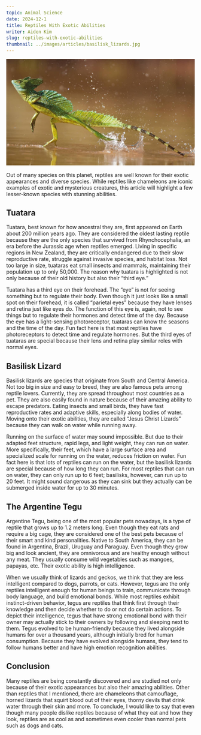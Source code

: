 ```yaml
---
topic: Animal Science
date: 2024-12-1
title: Reptiles With Exotic Abilities
writer: Aiden Kim
slug: reptiles-with-exotic-abilities
thumbnail: ../images/articles/basilisk_lizards.jpg
---
```

![](../images/articles/basilisk_lizards.jpg)

Out of many species on this planet, reptiles are well known for their exotic appearances and diverse species. While reptiles like chameleons are iconic examples of exotic and mysterious creatures, this article will highlight a few lesser-known species with stunning abilities.

## Tuatara
Tuatara, best known for how ancestral they are, first appeared on Earth about 200 million years ago. They are considered the oldest lasting reptile because they are the only species that survived from Rhynchocephalia, an era before the Jurassic age when reptiles emerged. Living in specific regions in New Zealand, they are critically endangered due to their slow reproductive rate, struggle against invasive species, and habitat loss. Not too large in size, tuataras eat small insects and mammals, maintaining their population up to only 50,000. The reason why tuatara is highlighted is not only because of their old history but also their “third eye.”

Tuatara has a third eye on their forehead. The “eye” is not for seeing something but to regulate their body. Even though it just looks like a small spot on their forehead, it is called “parietal eyes” because they have lenses and retina just like eyes do. The function of this eye is, again, not to see things but to regulate their hormones and detect time of the day. Because the eye has a light-sensing photoreceptor, tuataras can know the seasons and the time of the day. Fun fact here is that most reptiles have photoreceptors to detect time and regulate hormones. But the third eyes of tuataras are special because their lens and retina play similar roles with normal eyes.

## Basilisk Lizard
Basilisk lizards are species that originate from South and Central America. Not too big in size and easy to breed, they are also famous pets among reptile lovers. Currently, they are spread throughout most countries as a pet. They are also easily found in nature because of their amazing ability to escape predators. Eating insects and small birds, they have fast reproductive rates and adaptive skills, especially along bodies of water. Moving onto their exotic abilities, they are called “Jesus Christ Lizards” because they can walk on water while running away.

Running on the surface of water may sound impossible. But due to their adapted feet structure, rapid legs, and light weight, they can run on water. More specifically, their feet, which have a large surface area and specialized scale for running on the water, reduces friction on water. Fun fact here is that lots of reptiles can run on the water, but the basilisk lizards are special because of how long they can run. For most reptiles that can run on water, they can only run up to 6 feet; basilisks, however, can run up to 20 feet. It might sound dangerous as they can sink but they actually can be submerged inside water for up to 30 minutes.

## The Argentine Tegu
Argentine Tegu, being one of the most popular pets nowadays, is a type of reptile that grows up to 1.2 meters long. Even though they eat rats and require a big cage, they are considered one of the best pets because of their smart and kind personalities. Native to South America, they can be found in Argentina, Brazil, Uruguay and Paraguay. Even though they grow big and look ancient, they are omnivorous and are healthy enough without any meat. They usually consume wild vegetables such as mangoes, papayas, etc. Their exotic ability is high intelligence.

When we usually think of lizards and geckos, we think that they are less intelligent compared to dogs, parrots, or cats. However, tegus are the only reptiles intelligent enough for human beings to train, communicate through body language, and build emotional bonds. While most reptiles exhibit instinct-driven behavior, tegus are reptiles that think first through their knowledge and then decide whether to do or not do certain actions. To depict their intelligence, tegus that have strong emotional bond with their owner may actually stick to their owners by following and sleeping next to them. Tegus evolved to be human-friendly because they lived alongside humans for over a thousand years, although initially bred for human consumption. Because they have evolved alongside humans, they tend to follow humans better and have high emotion recognition abilities.

## Conclusion
Many reptiles are being constantly discovered and are studied not only because of their exotic appearances but also their amazing abilities. Other than reptiles that I mentioned, there are chameleons that camouflage, horned lizards that squirt blood out of their eyes, thorny devils that drink water through their skin and more. To conclude, I would like to say that even though many people dislike reptiles because of what they eat and how they look, reptiles are as cool as and sometimes even cooler than normal pets such as dogs and cats.